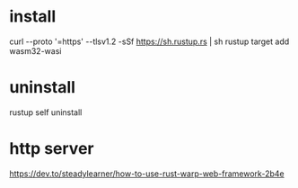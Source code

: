 # install
curl --proto '=https' --tlsv1.2 -sSf https://sh.rustup.rs | sh
rustup target add wasm32-wasi

# uninstall
rustup self uninstall

# http server
https://dev.to/steadylearner/how-to-use-rust-warp-web-framework-2b4e
